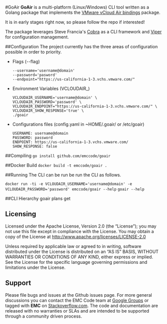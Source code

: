 #GoAir
**GoAir** is a multi-platform (Linux/Windows) CLI tool written as a Golang package that implements the [VMware vCloud Air bindings](https://github.com/vmware/govcloudair) package.

It is in early stages right now, so please follow the repo if interested!

The package leverages Steve Francia's [Cobra](https://github.com/spf13/cobra) as a CLI framework and [Viper](https://github.com/spf13/viper) for configuration management.

##Configuration
The project currently has the three areas of configuration possible in order to priority.  
- Flags (--flag)

      --username='username@domain'
      --password='pasword'
      --endpoint="https://us-california-1-3.vchs.vmware.com/"

- Environment Variables (VCLOUDAIR_)

      VCLOUDAIR_USERNAME='username@domain' \
      VCLOUDAIR_PASSWORD='password' \
      VCLOUDAIR_ENDPOINT="https://us-california-1-3.vchs.vmware.com/" \ VCLOUDAIR_SHOW_RESPONSE='true' \
      ./goair

- Configurations files (config.yaml in ~HOME/.goair/ or /etc/goair)

      USERNAME: username@domain
      PASSWORD: password
      ENDPOINT: https://us-california-1-3.vchs.vmware.com/
      SHOW_RESPONSE: false

##Compiling
```go install github.com/emccode/goair```

##Docker Build
```docker build -t emccode/goair .```

##Running
The CLI can be run be run the CLI as follows.

```docker run -ti -e VCLOUDAIR_USERNAME='username@domain' -e VCLOUDAIR_PASSWORD='password' emccode/goair --help```
```goair --help```

##CLI Hierarchy
      goair plans get



Licensing
---------
Licensed under the Apache License, Version 2.0 (the “License”); you may not use this file except in compliance with the License. You may obtain a copy of the License at <http://www.apache.org/licenses/LICENSE-2.0>

Unless required by applicable law or agreed to in writing, software distributed under the License is distributed on an “AS IS” BASIS, WITHOUT WARRANTIES OR CONDITIONS OF ANY KIND, either express or implied. See the License for the specific language governing permissions and limitations under the License.

Support
-------
Please file bugs and issues at the Github issues page. For more general discussions you can contact the EMC Code team at <a href="https://groups.google.com/forum/#!forum/emccode-users">Google Groups</a> or tagged with **EMC** on <a href="https://stackoverflow.com">Stackoverflow.com</a>. The code and documentation are released with no warranties or SLAs and are intended to be supported through a community driven process.
